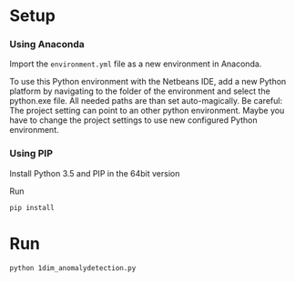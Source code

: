 # Setup
### Using Anaconda
Import the `environment.yml` file as a new environment in Anaconda.

To use this Python environment with the Netbeans IDE, add a new Python platform by navigating to the folder of the environment and select the python.exe file. All needed paths are than set auto-magically. Be careful: The project setting can point to an other python environment. Maybe you have to change the project settings to use new configured Python environment.

### Using PIP
Install Python 3.5 and PIP in the 64bit version

Run
```
pip install
```

# Run
```
python 1dim_anomalydetection.py
```
